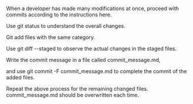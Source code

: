 When a developer has made many modifications at once, proceed with commits according to the instructions here.

Use git status to understand the overall changes.

Git add files with the same category.

Use git diff --staged to observe the actual changes in the staged files.

Write the commit message in a file called commit_message.md,

and use git commit -F commit_message.md to complete the commit of the added files.

Repeat the above process for the remaining changed files. commit_message.md should be overwritten each time. 